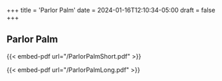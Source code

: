 +++
title = 'Parlor Palm'
date = 2024-01-16T12:10:34-05:00
draft = false
+++

## Parlor Palm

{{< embed-pdf url="/ParlorPalmShort.pdf" >}}

{{< embed-pdf url="/ParlorPalmLong.pdf" >}}
